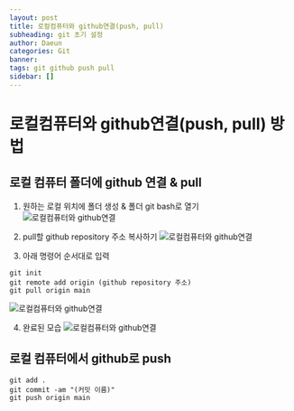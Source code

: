 ```yaml
---
layout: post
title: 로컬컴퓨터와 github연결(push, pull)
subheading: git 초기 설정
author: Daeun
categories: Git
banner:
tags: git github push pull
sidebar: []
---
```

# 로컬컴퓨터와 github연결(push, pull) 방법

## 로컬 컴퓨터 폴더에 github 연결 & pull
1. 원하는 로컬 위치에 폴더 생성 & 폴더 git bash로 열기
![로컬컴퓨터와 github연결](https://user-images.githubusercontent.com/79370538/206041403-f7009ce0-9c1d-49d6-a67d-8b3068ba60f1.png)

2. pull할 github repository 주소 복사하기
![로컬컴퓨터와 github연결](https://user-images.githubusercontent.com/79370538/206042376-78d1690e-ad68-4517-8bd2-56d66eec11f1.png)

3. 아래 명령어 순서대로 입력
```
git init
git remote add origin (github repository 주소)
git pull origin main
```
![로컬컴퓨터와 github연결](https://user-images.githubusercontent.com/79370538/206041590-7d1bf74f-2f08-4ebd-949a-1f674ff3a707.png)

4. 완료된 모습
![로컬컴퓨터와 github연결](https://user-images.githubusercontent.com/79370538/206042477-78cc9101-1b14-4bc3-92a9-3aca1333ad0a.png)

## 로컬 컴퓨터에서 github로 push

```
git add .
git commit -am "(커밋 이름)"
git push origin main
```